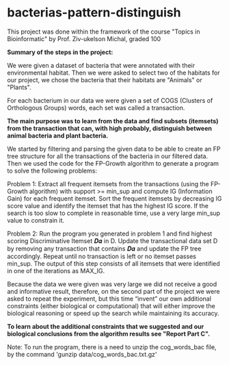 # bacterias-pattern-distinguish
This project was done within the framework of the course "Topics in Bioinformatic" by Prof. Ziv-ukelson Michal, graded 100


**Summary of the steps in the project:**

We were given a dataset of bacteria that were annotated with their environmental habitat. Then we were asked to select two of the habitats for our project, we chose the bacteria that their habitats are "Animals" or "Plants".

For each bacterium in our data we were given a set of COGS (Clusters of Orthologous Groups) words, each set was called a transaction.

**The main purpose was to learn from the data and find subsets (itemsets) from the transaction that can, with high probably, distinguish between animal bacteria and plant bacteria.**

We started by filtering and parsing the given data to be able to create an FP tree structure for all the transactions of the bacteria in our filtered data. 
Then we used the code for the FP-Growth algorithm to generate a program to solve the following problems:

Problem 1: 
Extract all frequent itemsets from the transactions (using the FP-Growth algorithm) with support >= min_sup and compute IG (Information Gain) for each frequent itemset. 
Sort the frequent itemsets by decreasing IG score value and identify the itemset that has the highest IG score. 
If the search is too slow to complete in reasonable time, use a very large min_sup value to constrain it.

Problem 2: 
Run the program you generated in problem 1 and find highest scoring Discriminative Itemset 𝑫𝜶 in D. 
Update the transactional data set D by removing any transaction that contains 𝑫𝜶 and update the FP tree accordingly. 
Repeat until no transaction is left or no itemset passes min_sup. 
The output of this step consists of all itemsets that were identified in one of the iterations as MAX_IG. 

Because the data we were given was very large we did not receive a good and informative result, therefore, on the second part of the project we were asked to repeat the experiment, but this time “invent” our own additional constraints (either biological or computational) that will either improve the biological reasoning or speed up the search while maintaining its accuracy.

**To learn about the additional constraints that we suggested and our biological conclusions from the algorithm results see "Report Part C".**

Note: To run the program, there is a need to unzip the cog_words_bac file, by the command 'gunzip data/cog_words_bac.txt.gz'

